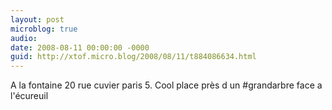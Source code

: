```yaml
---
layout: post
microblog: true
audio: 
date: 2008-08-11 00:00:00 -0000
guid: http://xtof.micro.blog/2008/08/11/t884086634.html
---
```

A la fontaine 20 rue cuvier paris 5. Cool place près d un #grandarbre face a l'écureuil
